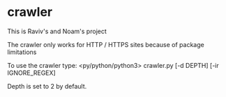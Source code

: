 # crawler
This is Raviv's and Noam's project

The crawler only works for HTTP / HTTPS sites because of package limitations

To use the crawler type:
  <py/python/python3> crawler.py [-d DEPTH] [-ir IGNORE_REGEX]

Depth is set to 2 by default.
